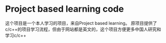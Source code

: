 # Project based learning code
这个项目是一个本人学习的项目，来自Project based learning。
原项目提供了c/c++的项目学习流程，但由于网站都是英文的，这个项目方便更多中国人研究和学习c/c++
